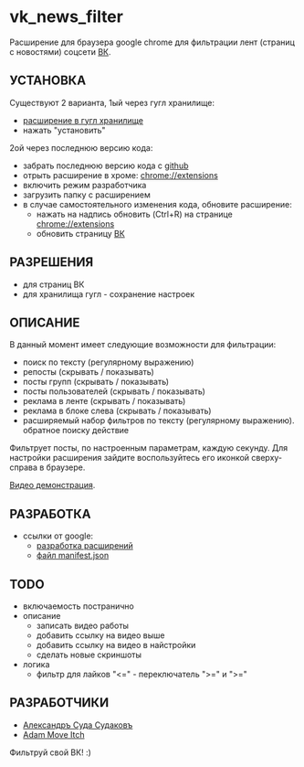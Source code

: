 vk_news_filter
=======

Расширение для браузера google chrome для фильтрации лент (страниц с новостями) соцсети [ВК](https://vk.com).

УСТАНОВКА
---------

Существуют 2 варианта, 1ый через гугл хранилище:
* [расширение в гугл хранилище](https://chrome.google.com/webstore/detail/новости-только-от-друзей/gfiijddehamgkgilbkfacoonhfpnmhpb)
* нажать "установить"

2ой через последнюю версию кода:
* забрать последнюю версию кода с [github](https://github.com/cyga/vk_news_filter)
* отрыть расширение в хроме: [chrome://extensions](chrome://extensions)
* включить режим разработчика
* загрузить папку с расширением
* в случае самостоятельного изменения кода, обновите расширение:
  * нажать на надпись обновить (Ctrl+R) на странице [chrome://extensions](chrome://extensions)
  * обновить страницу [ВК](https://vk.com)

РАЗРЕШЕНИЯ
----------

* для страниц ВК
* для хранилища гугл - сохранение настроек

ОПИСАНИЕ
--------

В данный момент имеет следующие возможности для фильтрации:
* поиск по тексту (регулярному выражению)
* репосты (скрывать / показывать)
* посты групп (скрывать / показывать)
* посты пользователей (скрывать / показывать)
* реклама в ленте (скрывать / показывать)
* реклама в блоке слева (скрывать / показывать)
* расширяемый набор фильтров по тексту (регулярному выражению). обратное поиску действие

Фильтрует посты, по настроенным параметрам, каждую секунду.
Для настройки расширения зайдите воспользуйтесь его иконкой сверху-справа в браузере.

[Видео демонстрация](http://youtu.be/TODO).

РАЗРАБОТКА
----------

* ссылки от google:
  * [разработка расширений](https://developer.chrome.com/extensions)
  * [файл manifest.json](https://developer.chrome.com/extensions/manifest)

TODO
----

* включаемость постранично
* описание
  * записать видео работы
  * добавить ссылку на видео выше
  * добавить ссылку на видео в найстройки
  * сделать новые скриншоты
* логика
  * фильтр для лайков "<=" - переключатель ">=" и ">="

РАЗРАБОТЧИКИ
------------

* [Александръ Суда Судаковъ](https://vk.com/cygakoB)
* [Adam Move Itch](https://vk.com/adam.move.itch)

Фильтруй свой ВК! :)
